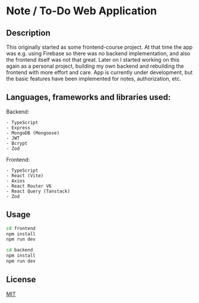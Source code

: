 # Note / To-Do Web Application

## Description

This originally started as some frontend-course project. At that time the app was e.g. using Firebase so there was no backend implementation, and also the frontend itself was not that great. Later on I started working on this again as a personal project, building my own backend and rebuilding the frontend with more effort and care. App is currently under development, but the basic features have been implemented for notes, authorization, etc.

## Languages, frameworks and libraries used:

Backend:

    - TypeScript
    - Express
    - MongoDB (Mongoose)
    - JWT
    - Bcrypt
    - Zod

Frontend:

    - TypeScript
    - React (Vite)
    - Axios
    - React Router V6
    - React Query (Tanstack)
    - Zod

## Usage

```bash
cd frontend
npm install
npm run dev

cd backend
npm install
npm run dev
```

## License

[MIT](https://choosealicense.com/licenses/mit/)
